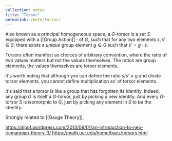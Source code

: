 ```yaml
---
collection: notes
title: "Torsor"
permalink: /note/Torsor/
---
```

Also known as a principal homogeneous space, a $G$-torsor is a set $S$ equipped with a [[Group Action]] $\cdot$ of $G$, such that for any two elements $s, s' \in S$, there exists a *unique* group element $g \in G$ such that $s' = g \cdot s$.

Torsors often manifest as choices of arbitrary convention, where the ratio of two values matters but not the values themselves. The ratios are group elements, the values themselves are torsor elements. 

It's worth noting that although you can define the ratio $s/s' \equiv g$ and divide torsor elements, you cannot define multiplication $ss'$ of torsor elements.

It's said that a torsor is like a group that has forgotten its identity. Indeed, any group $G$ is itself a $G$-torsor, just by picking a new identity. And every $G$-torsor $S$ is isomorphic to $G$, just by picking any element in $S$ to be the identity.

Strongly related to [[Gauge Theory]].

https://alpof.wordpress.com/2013/09/01/an-introduction-to-neo-riemannian-theory-3/
https://math.ucr.edu/home/baez/torsors.html